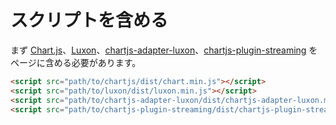 # スクリプトを含める

まず [Chart.js](https://github.com/chartjs/Chart.js/releases/latest)、[Luxon](https://moment.github.io/luxon/)、[chartjs-adapter-luxon](https://github.com/chartjs/chartjs-adapter-luxon/releases/latest)、[chartjs-plugin-streaming](https://github.com/nagix/chartjs-plugin-streaming/releases) をページに含める必要があります。

```html
<script src="path/to/chartjs/dist/chart.min.js"></script>
<script src="path/to/luxon/dist/luxon.min.js"></script>
<script src="path/to/chartjs-adapter-luxon/dist/chartjs-adapter-luxon.min.js"></script>
<script src="path/to/chartjs-plugin-streaming/dist/chartjs-plugin-streaming.min.js"></script>
```
